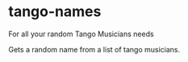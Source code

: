 # tango-names

For all your random Tango Musicians needs

Gets a random name from a list of tango musicians. 
